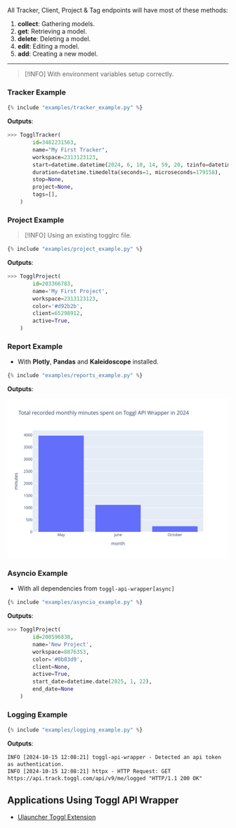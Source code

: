 All Tracker, Client, Project & Tag endpoints will have most of these methods:

1. **collect**: Gathering models.
2. **get**: Retrieving a model.
3. **delete**: Deleting a model.
4. **edit**: Editing a model.
5. **add**: Creating a new model.

---

> [!INFO]
> With environment variables setup correctly.

### Tracker Example

```python
{% include "examples/tracker_example.py" %}
```

**Outputs**:

```python
>>> TogglTracker(
        id=3482231563,
        name="My First Tracker",
        workspace=2313123123,
        start=datetime.datetime(2024, 6, 10, 14, 59, 20, tzinfo=datetime.timezone.utc),
        duration=datetime.timedelta(seconds=1, microseconds=179158),
        stop=None,
        project=None,
        tags=[],
    )
```

### Project Example

> [!INFO]
> Using an existing togglrc file.

```python
{% include "examples/project_example.py" %}
```

**Outputs**:

```python
>>> TogglProject(
        id=203366783,
        name='My First Project',
        workspace=2313123123,
        color='#d92b2b',
        client=65298912,
        active=True,
    )
```

### Report Example

- With **Plotly**, **Pandas** and **Kaleidoscope** installed.

```python
{% include "examples/reports_example.py" %}
```

**Outputs**:

![Total recorded monthly minutes spent on Toggl API Wrapper in 2024](../static/images/total-minutes-may-to-october-2024.svg)

### Asyncio Example

- With all dependencies from `toggl-api-wrapper[async]`

```python
{% include "examples/asyncio_example.py" %}
```

**Outputs**:

```python
>>> TogglProject(
        id=208596838,
        name='New Project',
        workspace=8876353,
        color='#0b83d9',
        client=None,
        active=True,
        start_date=datetime.date(2025, 1, 22),
        end_date=None
    )
```

### Logging Example

```python
{% include "examples/logging_example.py" %}
```

**Outputs**:

```
INFO [2024-10-15 12:08:21] toggl-api-wrapper - Detected an api token as authentication.
INFO [2024-10-15 12:08:21] httpx - HTTP Request: GET https://api.track.toggl.com/api/v9/me/logged "HTTP/1.1 200 OK"
```

## Applications Using Toggl API Wrapper

- [Ulauncher Toggl Extension](https://github.com/ddkasa/ulauncher-toggl-extension)
